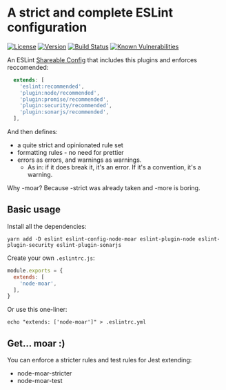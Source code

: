 # A strict and complete ESLint configuration

[![License](https://img.shields.io/badge/License-MIT-yellow.svg)](https://opensource.org/licenses/MIT)
[![Version](https://img.shields.io/npm/v/eslint-config-node-moar.svg?style=flat-square)](https://npmjs.com/package/eslint-config-node-moar)
[![Build Status](https://github.com/ildella/eslint-config-node-moar/actions/workflows/main.yaml/badge.svg)](https://github.com/ildella/eslint-config-node-moar/actions)
[![Known Vulnerabilities](https://snyk.io/test/github/ildella/eslint-config-node-moar/badge.svg?targetFile=package.json)](https://snyk.io/test/github/ildella/eslint-config-node-moar?targetFile=package.json)

An ESLint [Shareable Config](https://eslint.org/docs/latest/developer-guide/shareable-configs) that includes this plugins and enforces reccomended:

```javascript
  extends: [
    'eslint:recommended',
    'plugin:node/recommended',
    'plugin:promise/recommended',
    'plugin:security/recommended',
    'plugin:sonarjs/recommended',
  ],
```

And then defines: 

  * a quite strict and opinionated rule set
  * formatting rules - no need for prettier
  * errors as errors, and warnings as warnings. 
    - As in: if it does break it, it's an error. If it's a convention, it's a warning.

Why -moar? Because -strict was already taken and -more is boring. 

## Basic usage

Install all the dependencies:

```shell
yarn add -D eslint eslint-config-node-moar eslint-plugin-node eslint-plugin-security eslint-plugin-sonarjs
```

Create your own `.eslintrc.js`: 

```javascript
module.exports = {
  extends: [
    'node-moar',
  ],
}
```

Or use this one-liner:

```shell
echo "extends: ['node-moar']" > .eslintrc.yml
```

## Get... moar :)

You can enforce a stricter rules and test rules for Jest extending:

  * node-moar-stricter
  * node-moar-test
